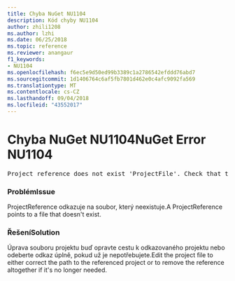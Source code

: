 ```yaml
---
title: Chyba NuGet NU1104
description: Kód chyby NU1104
author: zhili1208
ms.author: lzhi
ms.date: 06/25/2018
ms.topic: reference
ms.reviewer: anangaur
f1_keywords:
- NU1104
ms.openlocfilehash: f6ec5e9d50ed99b3389c1a2786542efddd76abd7
ms.sourcegitcommit: 1d1406764c6af5fb7801d462e0c4afc9092fa569
ms.translationtype: MT
ms.contentlocale: cs-CZ
ms.lasthandoff: 09/04/2018
ms.locfileid: "43552017"
---
```

# <a name="nuget-error-nu1104"></a><span data-ttu-id="3c3fb-103">Chyba NuGet NU1104</span><span class="sxs-lookup"><span data-stu-id="3c3fb-103">NuGet Error NU1104</span></span>

<pre>Project reference does not exist 'ProjectFile'. Check that the project reference is valid and that the project file exists.</pre>

### <a name="issue"></a><span data-ttu-id="3c3fb-104">Problém</span><span class="sxs-lookup"><span data-stu-id="3c3fb-104">Issue</span></span>
<span data-ttu-id="3c3fb-105">ProjectReference odkazuje na soubor, který neexistuje.</span><span class="sxs-lookup"><span data-stu-id="3c3fb-105">A ProjectReference points to a file that doesn't exist.</span></span>

### <a name="solution"></a><span data-ttu-id="3c3fb-106">Řešení</span><span class="sxs-lookup"><span data-stu-id="3c3fb-106">Solution</span></span>
<span data-ttu-id="3c3fb-107">Úprava souboru projektu buď opravte cestu k odkazovaného projektu nebo odeberte odkaz úplně, pokud už je nepotřebujete.</span><span class="sxs-lookup"><span data-stu-id="3c3fb-107">Edit the project file to either correct the path to the referenced project or to remove the reference altogether if it's no longer needed.</span></span>